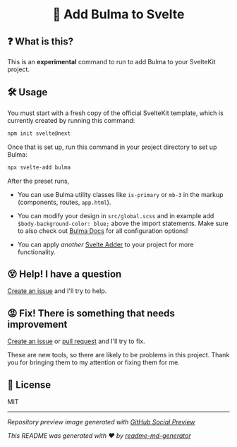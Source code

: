 <h1 align="center">📗 Add Bulma to Svelte</h1>

## ❓ What is this?
This is an **experimental** command to run to add Bulma to your SvelteKit project.

## 🛠 Usage
You must start with a fresh copy of the official SvelteKit template, which is currently created by running this command:
```sh
npm init svelte@next
```

Once that is set up, run this command in your project directory to set up Bulma:
```sh
npx svelte-add bulma
```

After the preset runs,
* You can use Bulma utility classes like `is-primary` or `mb-3` in the markup (components, routes, `app.html`).

* You can modify your design in `src/global.scss` and in example add `$body-background-color: blue;` above the import statements. Make sure to also check out [Bulma Docs](https://bulma.io/documentation/customize/variables/) for all configuration options!

* You can apply *another* [Svelte Adder](https://github.com/svelte-add/svelte-adders) to your project for more functionality.

## 😵 Help! I have a question
[Create an issue](https://github.com/svelte-add/bulma/issues/new) and I'll try to help.

## 😡 Fix! There is something that needs improvement
[Create an issue](https://github.com/svelte-add/bulma/issues/new) or [pull request](https://github.com/svelte-add/bulma/pulls) and I'll try to fix.

These are new tools, so there are likely to be problems in this project. Thank you for bringing them to my attention or fixing them for me.

## 📄 License
MIT

---

*Repository preview image generated with [GitHub Social Preview](https://social-preview.pqt.dev/)*

_This README was generated with ❤️ by [readme-md-generator](https://github.com/kefranabg/readme-md-generator)_
